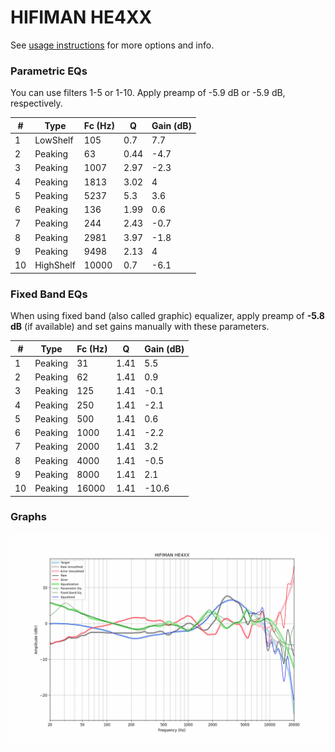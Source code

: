 # HIFIMAN HE4XX
See [usage instructions](https://github.com/jaakkopasanen/AutoEq#usage) for more options and info.

### Parametric EQs
You can use filters 1-5 or 1-10. Apply preamp of -5.9 dB or -5.9 dB, respectively.

|   # | Type      |   Fc (Hz) |    Q |   Gain (dB) |
|-----|-----------|-----------|------|-------------|
|   1 | LowShelf  |       105 | 0.7  |         7.7 |
|   2 | Peaking   |        63 | 0.44 |        -4.7 |
|   3 | Peaking   |      1007 | 2.97 |        -2.3 |
|   4 | Peaking   |      1813 | 3.02 |         4   |
|   5 | Peaking   |      5237 | 5.3  |         3.6 |
|   6 | Peaking   |       136 | 1.99 |         0.6 |
|   7 | Peaking   |       244 | 2.43 |        -0.7 |
|   8 | Peaking   |      2981 | 3.97 |        -1.8 |
|   9 | Peaking   |      9498 | 2.13 |         4   |
|  10 | HighShelf |     10000 | 0.7  |        -6.1 |

### Fixed Band EQs
When using fixed band (also called graphic) equalizer, apply preamp of **-5.8 dB** (if available) and set gains manually with these parameters.

|   # | Type    |   Fc (Hz) |    Q |   Gain (dB) |
|-----|---------|-----------|------|-------------|
|   1 | Peaking |        31 | 1.41 |         5.5 |
|   2 | Peaking |        62 | 1.41 |         0.9 |
|   3 | Peaking |       125 | 1.41 |        -0.1 |
|   4 | Peaking |       250 | 1.41 |        -2.1 |
|   5 | Peaking |       500 | 1.41 |         0.6 |
|   6 | Peaking |      1000 | 1.41 |        -2.2 |
|   7 | Peaking |      2000 | 1.41 |         3.2 |
|   8 | Peaking |      4000 | 1.41 |        -0.5 |
|   9 | Peaking |      8000 | 1.41 |         2.1 |
|  10 | Peaking |     16000 | 1.41 |       -10.6 |

### Graphs
![](./HIFIMAN%20HE4XX.png)
